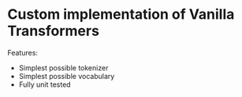 # Custom implementation of Vanilla Transformers
Features:
- Simplest possible tokenizer
- Simplest possible vocabulary
- Fully unit tested